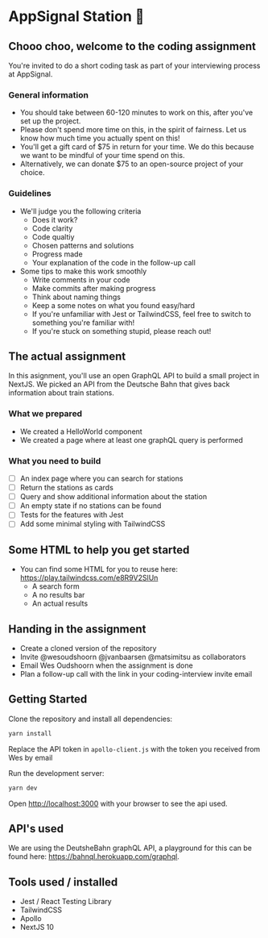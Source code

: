# AppSignal Station 🚂

## Chooo choo, welcome to the coding assignment
You're invited to do a short coding task as part of your interviewing process at AppSignal. 

### General information
- You should take between 60-120 minutes to work on this, after you've set up the project.
- Please don't spend more time on this, in the spirit of fairness. Let us know how much time you actually spent on this!
- You'll get a gift card of $75 in return for your time. We do this because we want to be mindful of your time spend on this. 
- Alternatively, we can donate $75 to an open-source project of your choice.

### Guidelines
- We'll judge you the following criteria
  - Does it work?
  - Code clarity
  - Code qualtiy
  - Chosen patterns and solutions
  - Progress made
  - Your explanation of the code in the follow-up call
- Some tips to make this work smoothly
  - Write comments in your code
  - Make commits after making progress
  - Think about naming things 
  - Keep a some notes on what you found easy/hard
  - If you're unfamiliar with Jest or TailwindCSS, feel free to switch to something you're familiar with!
  - If you're stuck on something stupid, please reach out!

## The actual assignment
In this asignment, you'll use an open GraphQL API to build a small project in NextJS. We picked an API from the Deutsche Bahn that gives back information about train stations.

### What we prepared
- We created a HelloWorld component
- We created a page where at least one graphQL query is performed

### What you need to build
- [ ] An index page where you can search for stations
- [ ] Return the stations as cards
- [ ] Query and show additional information about the station
- [ ] An empty state if no stations can be found
- [ ] Tests for the features with Jest
- [ ] Add some minimal styling with TailwindCSS

## Some HTML to help you get started
- You can find some HTML for you to reuse here: https://play.tailwindcss.com/e8R9V2SlUn
  - A search form
  - A no results bar
  - An actual results

## Handing in the assignment
- Create a cloned version of the repository
- Invite @wesoudshoorn @jvanbaarsen @matsimitsu as collaborators
- Email Wes Oudshoorn when the assignment is done
- Plan a follow-up call with the link in your coding-interview invite email

## Getting Started

Clone the repository and install all dependencies:

```bash
yarn install
```

Replace the API token in `apollo-client.js` with the token you received from Wes by email

Run the development server:

```bash
yarn dev
```

Open [http://localhost:3000](http://localhost:3000) with your browser to see the api used.

## API's used

We are using the DeutsheBahn graphQL API, a playground for this can be found  here: https://bahnql.herokuapp.com/graphql. 

## Tools used / installed

* Jest / React Testing Library
* TailwindCSS
* Apollo
* NextJS 10

